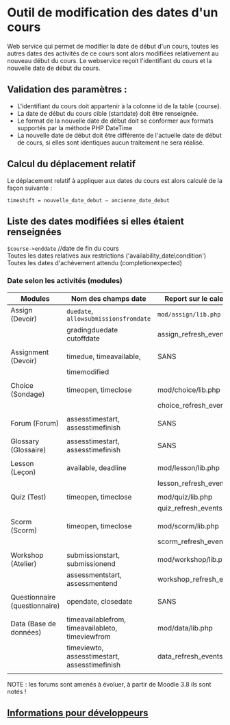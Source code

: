 # Outil de modification des dates d'un cours #

Web service qui permet de modifier la date de début d'un cours, toutes les autres dates des activités de ce cours sont alors modifiées relativement au nouveau début du cours.
Le webservice reçoit l'identifiant du cours et la nouvelle date de début du cours.

## Validation des paramètres : ##

* L'identifiant du cours doit appartenir à la colonne id de la table {course}.
* La date de début du cours cible (startdate) doit être renseignée.
* Le format de la nouvelle date de début doit se conformer aux formats supportés par la méthode PHP DateTime
* La nouvelle date de début doit être différente de l'actuelle date de début de cours, si elles sont identiques aucun traitement ne sera réalisé.

## Calcul du déplacement relatif ##

Le déplacement relatif à appliquer aux dates du cours est alors calculé de la façon suivante :

	timeshift = nouvelle_date_debut – ancienne_date_debut

## Liste des dates modifiées si elles étaient renseignées ##
`$course->enddate`	//date de fin du cours  
Toutes les dates relatives aux restrictions ('availability_date\condition')  
Toutes les dates d'achèvement attendu (completionexpected)  

### Date selon les activités (modules) ###


|  Modules  | Nom des champs date  | Report sur le calendrier étudiant              |
|-----------|----------|------------------|
| Assign (Devoir)| `duedate`, `allowsubmissionsfromdate`    | `mod/assign/lib.php`  |
|                | gradingduedate cutoffdate           | assign_refresh_events($course->id); |
|   |  | |
| Assignment (Devoir)  | timedue, timeavailable, | SANS  |
|   |  timemodified  | |
|   |  | |
| Choice (Sondage) | timeopen, timeclose | mod/choice/lib.php |
|  | | choice_refresh_events($course->id); |
|   |  | |
| Forum (Forum) | assesstimestart, assesstimefinish | SANS |
|  | |  |
| Glossary (Glossaire) | assesstimestart, assesstimefinish | SANS |
|  | |  |
| Lesson (Leçon) | available, deadline | mod/lesson/lib.php |
|  | | lesson_refresh_events($course->id); |
|  | |  |
| Quiz (Test) | timeopen, timeclose | mod/quiz/lib.php |
|  | | quiz_refresh_events($course->id); |
|  | |  |
| Scorm (Scorm) | timeopen, timeclose | mod/scorm/lib.php |
|  | | scorm_refresh_events($course->id); |
|  | |  |
| Workshop (Atelier) | submissionstart, submissionend | mod/workshop/lib.php |
|  | assessmentstart, assessmentend | workshop_refresh_events($courseid); |
|  | |  |
| Questionnaire (questionnaire) | opendate, closedate | SANS |
|  | |  |
| Data (Base de données) | timeavailablefrom, timeavailableto, timeviewfrom | mod/data/lib.php |
|  | timeviewto, assesstimestart, assesstimefinish | data_refresh_events($course->id); |
|  | |  |


NOTE : les forums sont amenés à évoluer, à partir de Moodle 3.8 ils sont notés !

## [Informations pour développeurs](developp.md)




